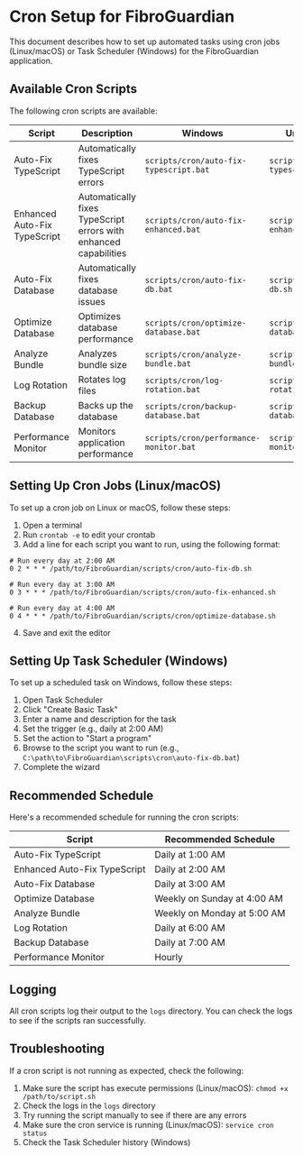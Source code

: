 # Cron Setup for FibroGuardian

This document describes how to set up automated tasks using cron jobs (Linux/macOS) or Task Scheduler (Windows) for the FibroGuardian application.

## Available Cron Scripts

The following cron scripts are available:

| Script | Description | Windows | Unix/Linux/macOS |
|--------|-------------|---------|-----------------|
| Auto-Fix TypeScript | Automatically fixes TypeScript errors | `scripts/cron/auto-fix-typescript.bat` | `scripts/cron/auto-fix-typescript.sh` |
| Enhanced Auto-Fix TypeScript | Automatically fixes TypeScript errors with enhanced capabilities | `scripts/cron/auto-fix-enhanced.bat` | `scripts/cron/auto-fix-enhanced.sh` |
| Auto-Fix Database | Automatically fixes database issues | `scripts/cron/auto-fix-db.bat` | `scripts/cron/auto-fix-db.sh` |
| Optimize Database | Optimizes database performance | `scripts/cron/optimize-database.bat` | `scripts/cron/optimize-database.sh` |
| Analyze Bundle | Analyzes bundle size | `scripts/cron/analyze-bundle.bat` | `scripts/cron/analyze-bundle.sh` |
| Log Rotation | Rotates log files | `scripts/cron/log-rotation.bat` | `scripts/cron/log-rotation.sh` |
| Backup Database | Backs up the database | `scripts/cron/backup-database.bat` | `scripts/cron/backup-database.sh` |
| Performance Monitor | Monitors application performance | `scripts/cron/performance-monitor.bat` | `scripts/cron/performance-monitor.sh` |

## Setting Up Cron Jobs (Linux/macOS)

To set up a cron job on Linux or macOS, follow these steps:

1. Open a terminal
2. Run `crontab -e` to edit your crontab
3. Add a line for each script you want to run, using the following format:

```
# Run every day at 2:00 AM
0 2 * * * /path/to/FibroGuardian/scripts/cron/auto-fix-db.sh

# Run every day at 3:00 AM
0 3 * * * /path/to/FibroGuardian/scripts/cron/auto-fix-enhanced.sh

# Run every day at 4:00 AM
0 4 * * * /path/to/FibroGuardian/scripts/cron/optimize-database.sh
```

4. Save and exit the editor

## Setting Up Task Scheduler (Windows)

To set up a scheduled task on Windows, follow these steps:

1. Open Task Scheduler
2. Click "Create Basic Task"
3. Enter a name and description for the task
4. Set the trigger (e.g., daily at 2:00 AM)
5. Set the action to "Start a program"
6. Browse to the script you want to run (e.g., `C:\path\to\FibroGuardian\scripts\cron\auto-fix-db.bat`)
7. Complete the wizard

## Recommended Schedule

Here's a recommended schedule for running the cron scripts:

| Script | Recommended Schedule |
|--------|---------------------|
| Auto-Fix TypeScript | Daily at 1:00 AM |
| Enhanced Auto-Fix TypeScript | Daily at 2:00 AM |
| Auto-Fix Database | Daily at 3:00 AM |
| Optimize Database | Weekly on Sunday at 4:00 AM |
| Analyze Bundle | Weekly on Monday at 5:00 AM |
| Log Rotation | Daily at 6:00 AM |
| Backup Database | Daily at 7:00 AM |
| Performance Monitor | Hourly |

## Logging

All cron scripts log their output to the `logs` directory. You can check the logs to see if the scripts ran successfully.

## Troubleshooting

If a cron script is not running as expected, check the following:

1. Make sure the script has execute permissions (Linux/macOS): `chmod +x /path/to/script.sh`
2. Check the logs in the `logs` directory
3. Try running the script manually to see if there are any errors
4. Make sure the cron service is running (Linux/macOS): `service cron status`
5. Check the Task Scheduler history (Windows)
